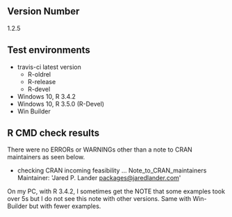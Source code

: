 ## Version Number
1.2.5

## Test environments
- travis-ci latest version
    - R-oldrel
    - R-release
    - R-devel
- Windows 10, R 3.4.2
- Windows 10, R 3.5.0 (R-Devel)
- Win Builder

## R CMD check results
There were no ERRORs or WARNINGs other than a note to CRAN maintainers as seen below.

* checking CRAN incoming feasibility ... Note_to_CRAN_maintainers
Maintainer: 'Jared P. Lander <packages@jaredlander.com>'

On my PC, with R 3.4.2, I sometimes get the NOTE that some examples took over 5s but I do not see this note with other versions. Same with Win-Builder but with fewer examples.
